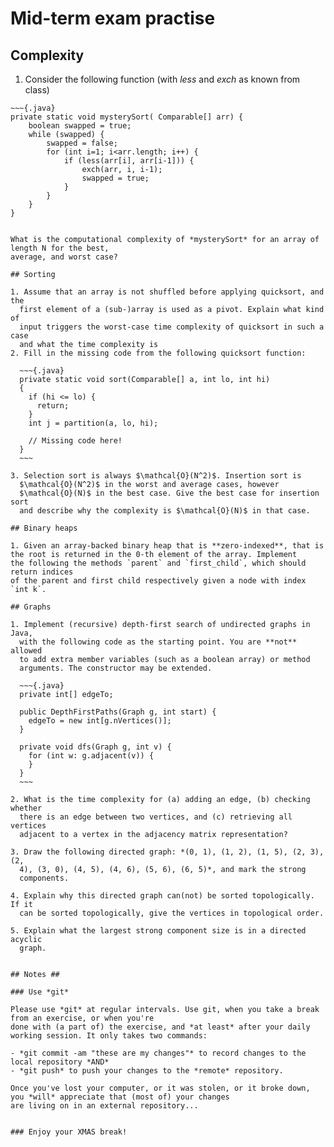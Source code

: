 # Mid-term exam practise

## Complexity

  1. Consider the following function (with *less* and *exch* as known from class)
  
    ~~~{.java}
    private static void mysterySort( Comparable[] arr) {
        boolean swapped = true;
        while (swapped) {
            swapped = false;
            for (int i=1; i<arr.length; i++) {
                if (less(arr[i], arr[i-1])) {
                    exch(arr, i, i-1);
                    swapped = true;
                }
            }
        }
    }
   ~~~
   
   What is the computational complexity of *mysterySort* for an array of length N for the best,
   average, and worst case?
     
## Sorting

  1. Assume that an array is not shuffled before applying quicksort, and the
     first element of a (sub-)array is used as a pivot. Explain what kind of
     input triggers the worst-case time complexity of quicksort in such a case
     and what the time complexity is
  2. Fill in the missing code from the following quicksort function:

     ~~~{.java}
     private static void sort(Comparable[] a, int lo, int hi)
     {
       if (hi <= lo) {
         return;
       }
       int j = partition(a, lo, hi);

       // Missing code here!
     }
     ~~~

  3. Selection sort is always $\mathcal{O}(N^2)$. Insertion sort is
     $\mathcal{O}(N^2)$ in the worst and average cases, however
     $\mathcal{O}(N)$ in the best case. Give the best case for insertion sort
     and describe why the complexity is $\mathcal{O}(N)$ in that case.

## Binary heaps

1. Given an array-backed binary heap that is **zero-indexed**, that is
   the root is returned in the 0-th element of the array. Implement
   the following the methods `parent` and `first_child`, which should return indices
   of the parent and first child respectively given a node with index `int k`.

## Graphs

  1. Implement (recursive) depth-first search of undirected graphs in Java,
     with the following code as the starting point. You are **not** allowed
     to add extra member variables (such as a boolean array) or method
     arguments. The constructor may be extended.

     ~~~{.java}
     private int[] edgeTo;

     public DepthFirstPaths(Graph g, int start) {
       edgeTo = new int[g.nVertices()];
     }

     private void dfs(Graph g, int v) {
       for (int w: g.adjacent(v)) {
       }
     }
     ~~~

  2. What is the time complexity for (a) adding an edge, (b) checking whether
     there is an edge between two vertices, and (c) retrieving all vertices
     adjacent to a vertex in the adjacency matrix representation?

  3. Draw the following directed graph: *(0, 1), (1, 2), (1, 5), (2, 3), (2,
     4), (3, 0), (4, 5), (4, 6), (5, 6), (6, 5)*, and mark the strong
     components.

  4. Explain why this directed graph can(not) be sorted topologically. If it
     can be sorted topologically, give the vertices in topological order.

  5. Explain what the largest strong component size is in a directed acyclic
     graph.


## Notes ##

### Use *git*

Please use *git* at regular intervals. Use git, when you take a break from an exercise, or when you're
done with (a part of) the exercise, and *at least* after your daily working session. It only takes two commands:

- *git commit -am "these are my changes"* to record changes to the local repository *AND*
- *git push* to push your changes to the *remote* repository.

Once you've lost your computer, or it was stolen, or it broke down, you *will* appreciate that (most of) your changes
are living on in an external repository...


### Enjoy your XMAS break! 
